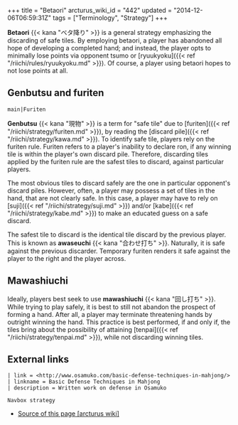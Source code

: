+++
title = "Betaori"
arcturus_wiki_id = "442"
updated = "2014-12-06T06:59:31Z"
tags = ["Terminology", "Strategy"]
+++

**Betaori** {{< kana "ベタ降り" >}} is a general strategy emphasizing the discarding of safe tiles.
By employing betaori, a player has abandoned all hope of developing a completed hand; and instead,
the player opts to minimally lose points via opponent tsumo or
[ryuukyoku]({{< ref "/riichi/rules/ryuukyoku.md" >}}). Of course, a player using betaori hopes to
not lose points at all.

## Genbutsu and furiten

`main|Furiten`

**Genbutsu** {{< kana "現物" >}} is a term for "safe tile" due to
[furiten]({{< ref "/riichi/strategy/furiten.md" >}}), by reading the [discard
pile]({{< ref "/riichi/strategy/kawa.md" >}}). To identify safe tile, players rely on the furiten
rule. Furiten refers to a player's inability to declare ron, if any winning tile is within the
player's own discard pile. Therefore, discarding tiles applied by the furiten rule are the safest
tiles to discard, against particular players.

The most obvious tiles to discard safely are the one in particular opponent's discard piles.
However, often, a player may possess a set of tiles in the hand, that are not clearly safe. In this
case, a player may have to rely on [suji]({{< ref "/riichi/strategy/suji.md" >}}) and/or
[kabe]({{< ref "/riichi/strategy/kabe.md" >}}) to make an educated guess on a safe discard.

The safest tile to discard is the identical tile discard by the previous player. This is known as
**awaseuchi** {{< kana "合わせ打ち" >}}. Naturally, it is safe against the previous discarder.
Temporary furiten renders it safe against the player to the right and the player across.

## Mawashiuchi

Ideally, players best seek to use **mawashiuchi** {{< kana "回し打ち" >}}. While trying to play
safely, it is best to still not abandon the prospect of forming a hand. After all, a player may
terminate threatening hands by outright winning the hand. This practice is best performed, if and
only if, the tiles bring about the possibility of attaining
[tenpai]({{< ref "/riichi/strategy/tenpai.md" >}}), while not discarding winning tiles.

## External links

```links
| link = <http://www.osamuko.com/basic-defense-techniques-in-mahjong/>
| linkname = Basic Defense Techniques in Mahjong
| description = Written work on defense in Osamuko
```

`Navbox strategy`

- [Source of this page [arcturus wiki]](http://arcturus.su/wiki/Betaori)
